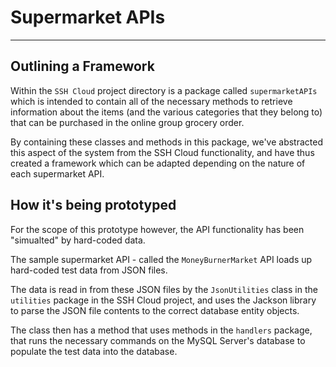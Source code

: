 # Supermarket APIs
---
## Outlining a Framework
Within the `SSH Cloud` project directory is a package called `supermarketAPIs` which is intended to contain all of the necessary methods to retrieve information about the items (and the various categories that they belong to) that can be purchased in the online group grocery order.

By containing these classes and methods in this package, we've abstracted this aspect of the system from the SSH Cloud functionality, and have thus created a framework which can be adapted depending on the nature of each supermarket API.

## How it's being prototyped
For the scope of this prototype however, the API functionality has been "simualted" by hard-coded data.

The sample supermarket API - called the `MoneyBurnerMarket` API loads up hard-coded test data from JSON files.

The data is read in from these JSON files by the `JsonUtilities` class in the `utilities` package in the SSH Cloud project, and uses the Jackson library to parse the JSON file contents to the correct database entity objects.

The class then has a method that uses methods in the `handlers` package, that runs the necessary commands on the MySQL Server's database to populate the test data into the database.